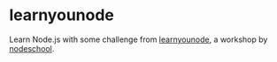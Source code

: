 # learnyounode
Learn Node.js with some challenge from [learnyounode](https://github.com/workshopper/learnyounode), a workshop by [nodeschool](https://nodeschool.io/).
